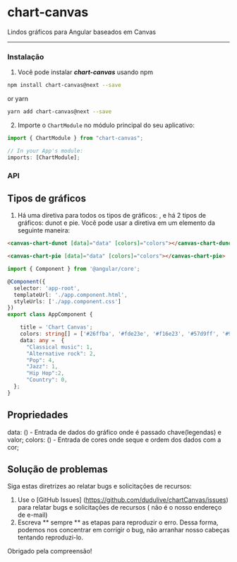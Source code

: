 # chart-canvas

Lindos gráficos para Angular baseados em Canvas

---

### Instalação

1. Você pode instalar **_chart-canvas_** usando npm

```bash
npm install chart-canvas@next --save
```

or yarn

```bash
yarn add chart-canvas@next --save
```

2. Importe o `ChartModule` no módulo principal do seu aplicativo:

```typescript
import { ChartModule } from "chart-canvas";

// In your App's module:
imports: [ChartModule];
```

### API
## Tipos de gráficos
1. Há uma diretiva para todos os tipos de gráficos: , e há 2 tipos de gráficos: dunot e pie.
   Você pode usar a diretiva em um elemento da seguinte maneira:

```html
<canvas-chart-dunot [data]="data" [colors]="colors"></canvas-chart-dunot>

<canvas-chart-pie [data]="data" [colors]="colors"></canvas-chart-pie>
```

```typescript
import { Component } from '@angular/core';

@Component({
  selector: 'app-root',
  templateUrl: './app.component.html',
  styleUrls: ['./app.component.css']
})
export class AppComponent {

    title = 'Chart Canvas';
    colors: string[] = ['#26ffba', '#fde23e', '#f16e23', '#57d9ff', '#937e88', '#ff0000'];
    data: any =  {
      "Classical music": 1,
      "Alternative rock": 2,
      "Pop": 4,
      "Jazz": 1,
      "Hip Hop":2,
      "Country": 0,
  };
}
```
## Propriedades
data: () - Entrada de dados do gráfico onde é passado chave(legendas) e valor;
colors: () - Entrada de cores onde seque e ordem dos dados com a cor;
## Solução de problemas

Siga estas diretrizes ao relatar bugs e solicitações de recursos:

1. Use o [GitHub Issues] (https://github.com/dudulive/chartCanvas/issues) para relatar bugs e solicitações de recursos (
   não é o nosso endereço de e-mail)
2. Escreva ** sempre ** as etapas para reproduzir o erro. Dessa forma, podemos nos concentrar em corrigir o bug, não arranhar nosso
   cabeças tentando reproduzi-lo.

Obrigado pela compreensão!
